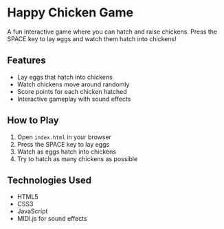 # Happy Chicken Game

A fun interactive game where you can hatch and raise chickens. Press the SPACE key to lay eggs and watch them hatch into chickens!

## Features

- Lay eggs that hatch into chickens
- Watch chickens move around randomly
- Score points for each chicken hatched
- Interactive gameplay with sound effects

## How to Play

1. Open `index.html` in your browser
2. Press the SPACE key to lay eggs
3. Watch as eggs hatch into chickens
4. Try to hatch as many chickens as possible

## Technologies Used

- HTML5
- CSS3
- JavaScript
- MIDI.js for sound effects